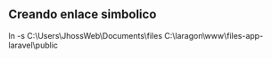 <h2> Creando enlace simbolico </h2>

ln -s C:\\Users\\JhossWeb\\Documents\\files C:\\laragon\\www\\files-app-laravel\\public
